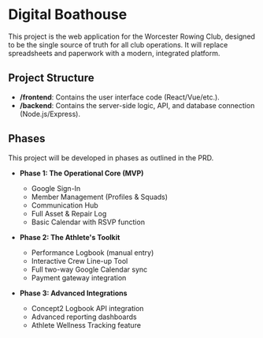 # Digital Boathouse

This project is the web application for the Worcester Rowing Club, designed to be the single source of truth for all club operations. It will replace spreadsheets and paperwork with a modern, integrated platform.

## Project Structure

- **/frontend**: Contains the user interface code (React/Vue/etc.).
- **/backend**: Contains the server-side logic, API, and database connection (Node.js/Express).

## Phases

This project will be developed in phases as outlined in the PRD.

- **Phase 1: The Operational Core (MVP)**
  - Google Sign-In
  - Member Management (Profiles & Squads)
  - Communication Hub
  - Full Asset & Repair Log
  - Basic Calendar with RSVP function

- **Phase 2: The Athlete's Toolkit**
  - Performance Logbook (manual entry)
  - Interactive Crew Line-up Tool
  - Full two-way Google Calendar sync
  - Payment gateway integration

- **Phase 3: Advanced Integrations**
  - Concept2 Logbook API integration
  - Advanced reporting dashboards
  - Athlete Wellness Tracking feature